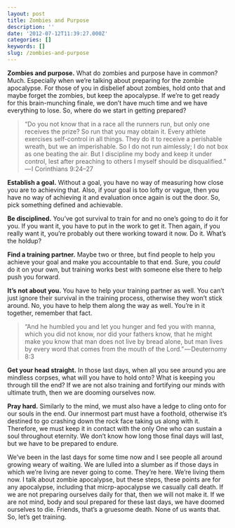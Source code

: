 ```yaml
---
layout: post
title: Zombies and Purpose
description: ''
date: '2012-07-12T11:39:27.000Z'
categories: []
keywords: []
slug: /zombies-and-purpose
---
```


**Zombies and purpose.** What do zombies and purpose have in common? Much. Especially when we’re talking about preparing for the zombie apocalypse. For those of you in disbelief about zombies, hold onto that and maybe forget the zombies, but keep the apocalypse. If we’re to get ready for this brain-munching finale, we don’t have much time and we have everything to lose. So, where do we start in getting prepared?

> “Do you not know that in a race all the runners run, but only one receives the prize? So run that you may obtain it. Every athlete exercises self-control in all things. They do it to receive a perishable wreath, but we an imperishable. So I do not run aimlessly; I do not box as one beating the air. But I discipline my body and keep it under control, lest after preaching to others I myself should be disqualified.” — I Corinthians 9:24–27

**Establish a goal.** Without a goal, you have no way of measuring how close you are to achieving that. Also, if your goal is too lofty or vague, then you have no way of achieving it and evaluation once again is out the door. So, pick something defined and achievable.

**Be disciplined.** You’ve got survival to train for and no one’s going to do it for you. If you want it, you have to put in the work to get it. Then again, if you really want it, you’re probably out there working toward it now. Do it. What’s the holdup?

**Find a training partner.** Maybe two or three, but find people to help you achieve your goal and make you accountable to that end. Sure, you _could_ do it on your own, but training works best with someone else there to help push you forward.

**It’s not about you.** You have to help your training partner as well. You can’t just ignore their survival in the training process, otherwise they won’t stick around. No, you have to help them along the way as well. You’re in it together, remember that fact.

> “And he humbled you and let you hunger and fed you with manna, which you did not know, nor did your fathers know, that he might make you know that man does not live by bread alone, but man lives by every word that comes from the mouth of the Lord.” — Deuternomy 8:3

**Get your head straight.** In those last days, when all you see around you are mindless corpses, what will you have to hold onto? What is keeping you through till the end? If we are not also training and fortifying our minds with ultimate truth, then we are dooming ourselves now.

**Pray hard.** Similarly to the mind, we must also have a ledge to cling onto for our souls in the end. Our innermost part must have a foothold, otherwise it’s destined to go crashing down the rock face taking us along with it. Therefore, we must keep it in contact with the only One who can sustain a soul throughout eternity. We don’t know how long those final days will last, but we have to be prepared to endure.

We’ve been in the last days for some time now and I see people all around growing weary of waiting. We are lulled into a slumber as if those days in which we’re living are never going to come. They’re here. We’re living them now. I talk about zombie apocalypse, but these steps, these points are for any apocalypse, including that micrp-apocalypse we casually call death. If we are not preparing ourselves daily for that, then we will not make it. If we are not mind, body and soul prepared for these last days, we have doomed ourselves to die. Friends, that’s a gruesome death. None of us wants that. So, let’s get training.